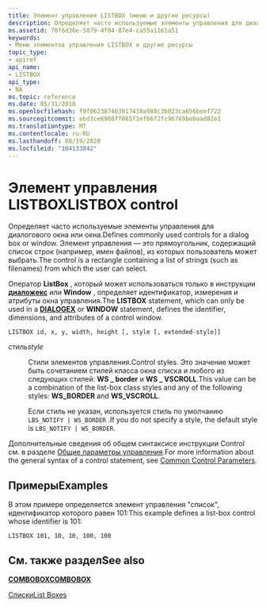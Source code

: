 ```yaml
---
title: Элемент управления LISTBOX (меню и другие ресурсы)
description: Определяет часто используемые элементы управления для диалогового окна или окна. Элемент управления — это прямоугольник, содержащий список строк (например, имен файлов), из которых пользователь может выбрать.
ms.assetid: 78f6d36e-5079-4f04-87e4-ca55a1161a51
keywords:
- Меню элементов управления LISTBOX и другие ресурсы
topic_type:
- apiref
api_name:
- LISTBOX
api_type:
- NA
ms.topic: reference
ms.date: 05/31/2018
ms.openlocfilehash: f9f062387463917438a988c3b023ca656beef722
ms.sourcegitcommit: ebd3ce6908ff865f1ef66f2fc96769be0aad82e1
ms.translationtype: MT
ms.contentlocale: ru-RU
ms.lasthandoff: 08/19/2020
ms.locfileid: "104133842"
---
```

# <a name="listbox-control"></a><span data-ttu-id="85d4d-105">Элемент управления LISTBOX</span><span class="sxs-lookup"><span data-stu-id="85d4d-105">LISTBOX control</span></span>

<span data-ttu-id="85d4d-106">Определяет часто используемые элементы управления для диалогового окна или окна.</span><span class="sxs-lookup"><span data-stu-id="85d4d-106">Defines commonly used controls for a dialog box or window.</span></span> <span data-ttu-id="85d4d-107">Элемент управления — это прямоугольник, содержащий список строк (например, имен файлов), из которых пользователь может выбрать.</span><span class="sxs-lookup"><span data-stu-id="85d4d-107">The control is a rectangle containing a list of strings (such as filenames) from which the user can select.</span></span>

<span data-ttu-id="85d4d-108">Оператор **ListBox** , который может использоваться только в инструкции [**диаложекс**](dialogex-resource.md) или **Window** , определяет идентификатор, измерения и атрибуты окна управления.</span><span class="sxs-lookup"><span data-stu-id="85d4d-108">The **LISTBOX** statement, which can only be used in a [**DIALOGEX**](dialogex-resource.md) or **WINDOW** statement, defines the identifier, dimensions, and attributes of a control window.</span></span>

``` syntax
LISTBOX id, x, y, width, height [, style [, extended-style]]
```

<dl> <dt>

<span data-ttu-id="85d4d-109"><span id="style"></span><span id="STYLE"></span>*стиль*</span><span class="sxs-lookup"><span data-stu-id="85d4d-109"><span id="style"></span><span id="STYLE"></span>*style*</span></span>
</dt> <dd>

<span data-ttu-id="85d4d-110">Стили элементов управления.</span><span class="sxs-lookup"><span data-stu-id="85d4d-110">Control styles.</span></span> <span data-ttu-id="85d4d-111">Это значение может быть сочетанием стилей класса окна списка и любого из следующих стилей: **WS \_ border** и **WS \_ VSCROLL**.</span><span class="sxs-lookup"><span data-stu-id="85d4d-111">This value can be a combination of the list-box class styles and any of the following styles: **WS\_BORDER** and **WS\_VSCROLL**.</span></span>

<span data-ttu-id="85d4d-112">Если стиль не указан, используется стиль по умолчанию `LBS_NOTIFY | WS_BORDER` .</span><span class="sxs-lookup"><span data-stu-id="85d4d-112">If you do not specify a style, the default style is `LBS_NOTIFY | WS_BORDER`.</span></span>

</dd> </dl>

<span data-ttu-id="85d4d-113">Дополнительные сведения об общем синтаксисе инструкции Control см. в разделе [Общие параметры управления](common-control-parameters.md).</span><span class="sxs-lookup"><span data-stu-id="85d4d-113">For more information about the general syntax of a control statement, see [Common Control Parameters](common-control-parameters.md).</span></span>

## <a name="examples"></a><span data-ttu-id="85d4d-114">Примеры</span><span class="sxs-lookup"><span data-stu-id="85d4d-114">Examples</span></span>

<span data-ttu-id="85d4d-115">В этом примере определяется элемент управления "список", идентификатор которого равен 101:</span><span class="sxs-lookup"><span data-stu-id="85d4d-115">This example defines a list-box control whose identifier is 101:</span></span>

``` syntax
LISTBOX 101, 10, 10, 100, 100
```

## <a name="see-also"></a><span data-ttu-id="85d4d-116">См. также раздел</span><span class="sxs-lookup"><span data-stu-id="85d4d-116">See also</span></span>

<dl> <dt>

[<span data-ttu-id="85d4d-117">**COMBOBOX**</span><span class="sxs-lookup"><span data-stu-id="85d4d-117">**COMBOBOX**</span></span>](combobox-control.md)
</dt> <dt>

[<span data-ttu-id="85d4d-118">Списки</span><span class="sxs-lookup"><span data-stu-id="85d4d-118">List Boxes</span></span>](../controls/about-list-boxes.md)
</dt> </dl>

 

 